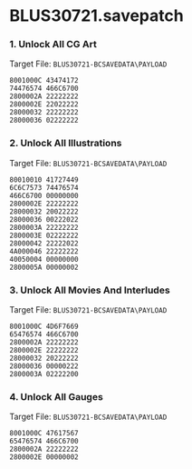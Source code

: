 # BLUS30721.savepatch

### 1. Unlock All CG Art

Target File: `BLUS30721-BCSAVEDATA\PAYLOAD`

```
8001000C 43474172
74476574 466C6700
2800002A 22222222
2800002E 22022222
28000032 22222222
28000036 02222222
```

### 2. Unlock All Illustrations

Target File: `BLUS30721-BCSAVEDATA\PAYLOAD`

```
80010010 41727449
6C6C7573 74476574
466C6700 00000000
2800002E 22222222
28000032 20022222
28000036 00222022
2800003A 22222222
2800003E 02222222
28000042 22222022
4A000046 22222222
40050004 00000000
2800005A 00000002
```

### 3. Unlock All Movies And Interludes

Target File: `BLUS30721-BCSAVEDATA\PAYLOAD`

```
8001000C 4D6F7669
65476574 466C6700
2800002A 22222222
2800002E 22222222
28000032 20222222
28000036 00000222
2800003A 02222200
```

### 4. Unlock All Gauges

Target File: `BLUS30721-BCSAVEDATA\PAYLOAD`

```
8001000C 47617567
65476574 466C6700
2800002A 22222222
2800002E 00000002
```


